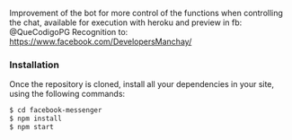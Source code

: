 Improvement of the bot for more control of the functions when controlling the chat, available for execution with heroku and preview in fb: @QueCodigoPG
Recognition to: https://www.facebook.com/DevelopersManchay/

### Installation

Once the repository is cloned, install all your dependencies in your site, using the following commands:

```sh
$ cd facebook-messenger
$ npm install
$ npm start
```
